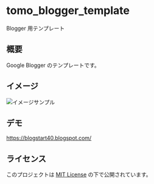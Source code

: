 # tomo_blogger_template

Blogger 用テンプレート

## 概要

Google Blogger のテンプレートです。

## イメージ

![イメージサンプル](https://1.bp.blogspot.com/-8rUYRQK7mW0/YQaLouUK3oI/AAAAAAAAEQg/kw6zIC-o6lkFNhVm5Forl8ZyMMA9qy3ywCLcBGAsYHQ/s1600/web_template_01.png"サンプル")

## デモ

https://blogstart40.blogspot.com/

## ライセンス

このプロジェクトは [MIT License](LICENSE) の下で公開されています。
